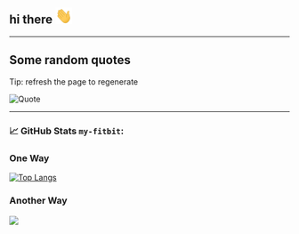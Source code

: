 ## hi there <img src="https://raw.githubusercontent.com/my-fitbit/my-fitbit/main/assets/wave.gif" width="30px">

-------

## Some random quotes 
Tip: refresh the page to regenerate

![Quote](https://github-readme-quotes.herokuapp.com/quote?theme=dark&animation=grow_out_in)

-------

### &#x1f4c8; GitHub Stats `my-fitbit`:

### One Way

[![Top Langs](https://github-readme-stats.vercel.app/api/top-langs/?username=my-fitbit&layout=compact)](https://github.com/my-fitbit/github-readme-stats)

### Another Way

<a href="https://github.com/my-fitbit/my-fitbit">
  <img align="center" src="https://github-readme-stats.vercel.app/api/top-langs/?username=my-fitbit&hide=java,html&title_color=ffffff&text_color=c9cacc&icon_color=2bbc8a&bg_color=1d1f21" />
</a>

<!--
**my-fitbit/my-fitbit** is a ✨ _special_ ✨ repository because its `README.md` (this file) appears on your GitHub profile.

Here are some ideas to get you started:

- 🔭 I’m currently working on ...
- 🌱 I’m currently learning ...
- 👯 I’m looking to collaborate on ...
- 🤔 I’m looking for help with ...
- 💬 Ask me about ...
- 📫 How to reach me: ...
- 😄 Pronouns: ...
- ⚡ Fun fact: ...
-->
